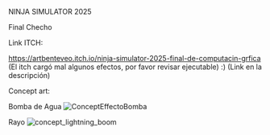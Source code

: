 NINJA SIMULATOR 2025

Final Checho

Link ITCH:

https://artbenteveo.itch.io/ninja-simulator-2025-final-de-computacin-grfica
(El itch cargó mal algunos efectos, por favor revisar ejecutable) :) (Link en la descripción)

Concept art:

Bomba de Agua
![ConceptEffectoBomba](https://github.com/artbenteveo/FinalChecho/assets/83146834/af0a9951-31d7-4155-a9bd-91a075cced55)


Rayo
![concept_lightning_boom](https://github.com/artbenteveo/FinalChecho/assets/93880973/2f7df172-ca15-48e3-81c7-d07c02437611)

